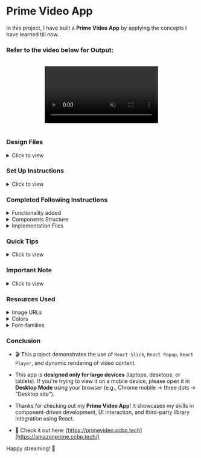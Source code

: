 # **Prime Video App**

In this project, I have built a **Prime Video App** by applying the concepts I have learned till now.

### Refer to the video below for Output:

<br/>
<div style="text-align: center;">
  <video style="max-width:80%; box-shadow:0 2.8px 2.2px rgba(0, 0, 0, 0.12); outline:none;" loop="true" autoplay="autoplay" controls="controls" muted>
    <source src="https://assets.ccbp.in/frontend/content/react-js/prime-video-output.mp4" type="video/mp4" />
  </video>
</div>
<br/>

### Design Files

<details>
<summary>Click to view</summary>

- [Large (Size >= 992px) and Extra Large (Size >= 1200px)](https://assets.ccbp.in/frontend/content/react-js/prime-video-lg-output-img.png)

</details>

### Set Up Instructions

<details>
<summary>Click to view</summary>

- Download dependencies by running `npm install`
- Start up the app using `npm start`

</details>

### Completed Following Instructions

<details>
<summary>Functionality added</summary>
<br/>

The app has the following functionalities:

- **Action Movies List** and **Comedy Movies List** are displayed using **React Slick**
- The app is provided with a `moviesList` consisting of movie item objects with:
  - `id` (String)
  - `thumbnailUrl` (String)
  - `videoUrl` (String)
  - `categoryId` (String)
- Clicking the **next button** on the slider shows next set of movie thumbnails
- Clicking the **previous button** shows the previous set of thumbnails
- Clicking on a **thumbnail** opens a popup
  - The popup plays the corresponding video using **React Player**
  - Clicking the **close button** closes the popup

</details>

<details>
<summary>Components Structure</summary>

<br/>
<div style="text-align: center;">
    <img src="https://assets.ccbp.in/frontend/content/react-js/prime-video-compoment-structure-breakdown.png" alt="component structure breakdown" style="max-width:100%;box-shadow:0 2.8px 2.2px rgba(0, 0, 0, 0.12)">
</div>
<br/>

</details>

<details>
<summary>Implementation Files</summary>
<br/>

Used these files to complete the implementation:

- `src/components/PrimeVideo/index.js`
- `src/components/PrimeVideo/index.css`
- `src/components/MoviesSlider/index.js`
- `src/components/MovieItem/index.js`
- `src/components/MovieItem/index.css`

</details>

### Quick Tips

<details>
<summary>Click to view</summary>

- Use the following libraries as needed:
  - [React Slick](https://learning.ccbp.in/frontend-development/course?c_id=2f4192f7-7495-49ca-a6ce-6b74005e25f1&s_id=c1dc8b6e-864b-4417-9767-471b9e745405&t_id=416f0cab-8425-413b-9157-c7b4d4ae4467)
  - [React Popup](https://learning.ccbp.in/frontend-development/course?c_id=2f4192f7-7495-49ca-a6ce-6b74005e25f1&s_id=b01fca1c-aa5c-4d79-b81e-0220e7649bd0&t_id=416f0cab-8425-413b-9157-c7b4d4ae4467)
  - [React Player](https://learning.ccbp.in/frontend-development/course?c_id=2f4192f7-7495-49ca-a6ce-6b74005e25f1&s_id=b6392b63-25f6-4215-be09-9f23ad91d789&t_id=416f0cab-8425-413b-9157-c7b4d4ae4467)

- To style the popup content, use `.popup-content`:

```jsx
<Popup
  modal
  trigger={
    // write your code here
  }
  className="popup-content"
>
  // write your code here
</Popup>
```

</details>

### Important Note

<details>
<summary>Click to view</summary>

<br/>

**The following instructions are required for the tests to pass**

- One frame of the slider should display 4 thumbnails
- All thumbnail images should have alt text as **thumbnail**
- The close button in the popup should have `data-testid="closeButton"`
- Use `IoMdClose` from `react-icons` for the popup close icon

</details>

### Resources Used

<details>
<summary>Image URLs</summary>

- [https://assets.ccbp.in/frontend/react-js/prime-video-img.png](https://assets.ccbp.in/frontend/react-js/prime-video-img.png) – alt: **prime video**

</details>

<details>
<summary>Colors</summary>

<br/>

<div style="background-color: #000000; width: 150px; padding: 10px; color: white">Hex: #000000</div>
<div style="background-color: #ffffff; width: 150px; padding: 10px; color: black">Hex: #ffffff</div>
<div style="background-color: #231f20; width: 150px; padding: 10px; color: white">Hex: #231f20</div>

</details>

<details>
<summary>Font-families</summary>

- Roboto

</details>

### Conclusion

- 🎬 This project demonstrates the use of `React Slick`, `React Popup`, `React Player`, and dynamic rendering of video content.
- This app is **designed only for large devices** (laptops, desktops, or tablets). If you're trying to view it on a mobile device, please open it in **Desktop Mode** using your browser (e.g., Chrome mobile → three dots → "Desktop site").
- Thanks for checking out my **Prime Video App**! It showcases my skills in component-driven development, UI interaction, and third-party library integration using React.

- 🔗 Check it out here: [https://primevideo.ccbp.tech](https://amazonprime.ccbp.tech/)

Happy streaming! 🍿

